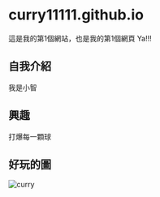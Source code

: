 # curry11111.github.io

這是我的第1個網站，也是我的第1個網頁 Ya!!!

## 自我介紹
我是小智

## 興趣
打爆每一顆球

## 好玩的圖
![curry](https://live.staticflickr.com/65535/50868406983_cd94e05677_c.jpg)
